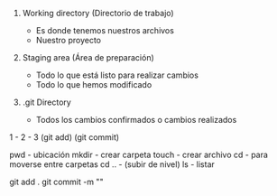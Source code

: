 <!--  ESTADOS DE GIT  -->

1. Working directory (Directorio de trabajo)
    - Es donde tenemos nuestros archivos
    - Nuestro proyecto

2. Staging area (Área de preparación)
    - Todo lo que está listo para realizar cambios
    - Todo lo que hemos modificado

3. .git Directory
    - Todos los cambios confirmados o cambios realizados

1      -       2       -       3
    (git add)     (git commit)

pwd - ubicación
mkdir - crear carpeta
touch - crear archivo
cd - para moverse entre carpetas
cd .. - (subir de nivel)
ls - listar

git add .
git commit -m ""